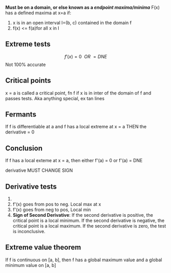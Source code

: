 **Must be on a domain, or else known as a *endpoint maxima/minima***
F(x) has a defined maxima at x=a if:
1. x is in an open interval I=(b, c) contained in the domain f
2. f(x) <= f(a)for all x in I



## Extreme tests
$$ f'(x) = 0\ \ OR\ = DNE $$
Not 100% accurate
## Critical points
x = a is called a critical point, fn f if x is in inter of the domain of f and passes tests. 
Aka anything special, ex tan lines

## Fermants

If f is differentiable at a and f has a local extreme at x = a THEN the derivative = 0
## Conclusion

If f has a local exteme at x = a, then either f'(a) = 0 or f'(a) = DNE

derivative MUST CHANGE SIGN

## Derivative tests
1.
1. f'(x) goes from pos to neg. Local max at x
2. f'(x) goes from neg to pos, Local min
2.
	**Sign of Second Derivative**: If the second derivative is positive, the critical point is a local minimum. If the second derivative is negative, the critical point is a local maximum. If the second derivative is zero, the test is inconclusive.
## Extreme value theorem
If f is continuous on \[a, b], then f has a global maximum value and a global minimum value on \[a, b]